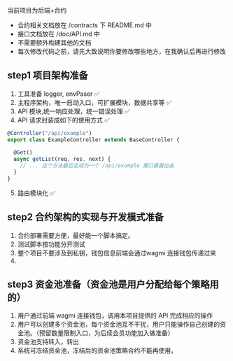 当前项目为后端+合约

- 合约相关文档放在 /contracts 下 README.md 中
- 接口文档放在 /doc/API.md 中
- 不需要额外构建其他的文档
- 每次修改代码之前，请先大致说明你要修改哪些地方，在我确认后再进行修改

## step1 项目架构准备

1. 工具准备 logger, envPaser ✅
2. 主程序架构，唯一启动入口，可扩展模块，数据共享等 ✅
3. API 模块,统一响应处理，统一错误处理 ✅
4. API 请求封装成如下的使用方式 ✅

```typescript
@Controller("/api/example")
export class ExampleController extends BaseController {
  
  @Get()
  async getList(req, res, next) {
    // ... 这个方法最后会成为一个 /api/example 接口暴露出去
  }
}
```

5. 路由模块化 ✅

## step2 合约架构的实现与开发模式准备

1.  合约部署需要方便，最好能一个脚本搞定。
2.  测试脚本按功能分开测试
3.  整个项目不要涉及到私钥，钱包信息前端会通过wagmi 连接钱包传递过来
4.

## step3 资金池准备（资金池是用户分配给每个策略用的）

1.  用户通过前端 wagmi 连接钱包，调用本项目提供的 API 完成相应的操作
2.  用户可以创建多个资金池，每个资金池互不干扰，用户只能操作自己创建的资金池。（预留数量限制入口，为后续会员功能加入做准备）
3.  资金池支持转入，转出
4.  系统可冻结资金池，冻结后的资金池策略合约不能再使用，
